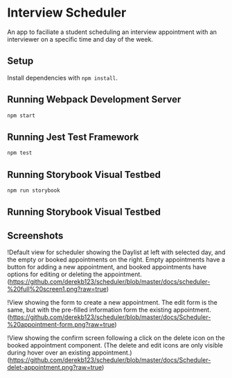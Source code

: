 # Interview Scheduler

An app to faciliate a student scheduling an interview appointment with an interviewer on a specific time and day of the week. 

## Setup

Install dependencies with `npm install`.

## Running Webpack Development Server

```sh
npm start
```

## Running Jest Test Framework

```sh
npm test
```

## Running Storybook Visual Testbed

```sh
npm run storybook
```

## Running Storybook Visual Testbed

## Screenshots

!Default view for scheduler showing the Daylist at left with selected day, and the empty or booked appointments on the right. Empty appointments have a button for adding a new appointment, and booked appointments have options for editing or deleting the appointment.(https://github.com/derekb123/scheduler/blob/master/docs/scheduler-%20full%20screen1.png?raw=true)

!View showing the form to create a new appointment. The edit form is the same, but with the pre-filled information form the existing appointment.(https://github.com/derekb123/scheduler/blob/master/docs/Scheduler-%20appointment-form.png?raw=true)

!View showing the confirm screen following a click on the delete icon on the booked appointment component. (The delete and edit icons are only visible during hover over an existing appointment.)(https://github.com/derekb123/scheduler/blob/master/docs/Scheduler-delet-appointment.png?raw=true)
